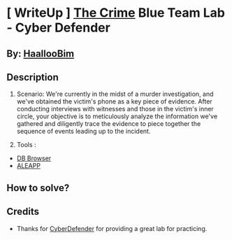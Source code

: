 # [ WriteUp ] [The Crime](https://cyberdefenders.org/blueteam-ctf-challenges/the-crime/) Blue Team Lab - Cyber Defender 

## By: [HaallooBim](https://cyberdefenders.org/p/Haalloobim)

## Description 
1. Scenario: 
We're currently in the midst of a murder investigation, and we've obtained the victim's phone as a key piece of evidence. After conducting interviews with witnesses and those in the victim's inner circle, your objective is to meticulously analyze the information we've gathered and diligently trace the evidence to piece together the sequence of events leading up to the incident.<br>

2. Tools :
- [DB Browser](https://sqlitebrowser.org/)
- [ALEAPP](https://github.com/abrignoni/ALEAPP)

## How to solve? 

## Credits
- Thanks for [CyberDefender](https://cyberdefenders.org/) for providing a great lab for practicing. 

